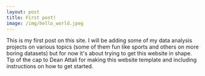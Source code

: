 ```yaml
---
layout: post
title: First post!
image: /img/hello_world.jpeg
---
```


This is my first post on this site. I will be adding some of my data analysis projects on various topics (some of them fun like sports and others on more boring datasets) but for now it's about trying to get this website in shape. Tip of the cap to Dean Attali for making this website template and including instructions on how to get started.
